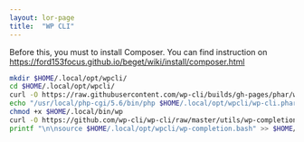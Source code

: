 ```yaml
---
layout: lor-page
title:  "WP CLI"
---
```


Before this, you must to install Composer. You can find instruction on https://ford153focus.github.io/beget/wiki/install/composer.html

```bash
mkdir $HOME/.local/opt/wpcli/
cd $HOME/.local/opt/wpcli/
curl -O https://raw.githubusercontent.com/wp-cli/builds/gh-pages/phar/wp-cli.phar
echo "/usr/local/php-cgi/5.6/bin/php $HOME/.local/opt/wpcli/wp-cli.phar \$@" > $HOME/.local/bin/wp
chmod +x $HOME/.local/bin/wp
curl -O https://github.com/wp-cli/wp-cli/raw/master/utils/wp-completion.bash
printf "\n\nsource $HOME/.local/opt/wpcli/wp-completion.bash" >> $HOME/.bash_profile
```